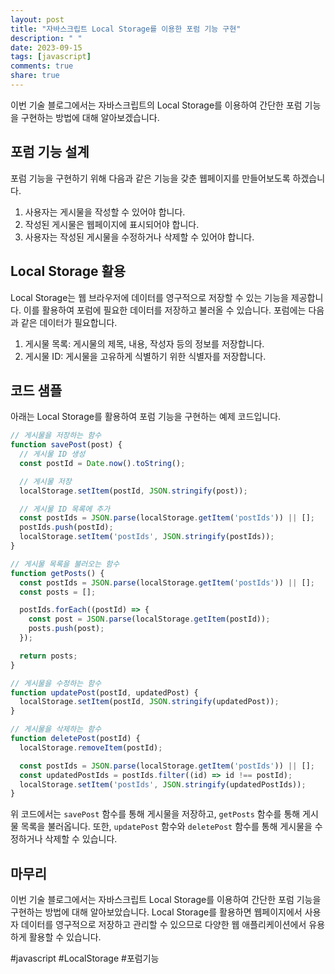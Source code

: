 ```yaml
---
layout: post
title: "자바스크립트 Local Storage를 이용한 포럼 기능 구현"
description: " "
date: 2023-09-15
tags: [javascript]
comments: true
share: true
---
```


이번 기술 블로그에서는 자바스크립트의 Local Storage를 이용하여 간단한 포럼 기능을 구현하는 방법에 대해 알아보겠습니다.

## 포럼 기능 설계

포럼 기능을 구현하기 위해 다음과 같은 기능을 갖춘 웹페이지를 만들어보도록 하겠습니다.

1. 사용자는 게시물을 작성할 수 있어야 합니다.
2. 작성된 게시물은 웹페이지에 표시되어야 합니다.
3. 사용자는 작성된 게시물을 수정하거나 삭제할 수 있어야 합니다.

## Local Storage 활용

Local Storage는 웹 브라우저에 데이터를 영구적으로 저장할 수 있는 기능을 제공합니다. 이를 활용하여 포럼에 필요한 데이터를 저장하고 불러올 수 있습니다. 포럼에는 다음과 같은 데이터가 필요합니다.

1. 게시물 목록: 게시물의 제목, 내용, 작성자 등의 정보를 저장합니다.
2. 게시물 ID: 게시물을 고유하게 식별하기 위한 식별자를 저장합니다.

## 코드 샘플

아래는 Local Storage를 활용하여 포럼 기능을 구현하는 예제 코드입니다. 

```javascript
// 게시물을 저장하는 함수
function savePost(post) {
  // 게시물 ID 생성
  const postId = Date.now().toString();

  // 게시물 저장
  localStorage.setItem(postId, JSON.stringify(post));

  // 게시물 ID 목록에 추가
  const postIds = JSON.parse(localStorage.getItem('postIds')) || [];
  postIds.push(postId);
  localStorage.setItem('postIds', JSON.stringify(postIds));
}

// 게시물 목록을 불러오는 함수
function getPosts() {
  const postIds = JSON.parse(localStorage.getItem('postIds')) || [];
  const posts = [];

  postIds.forEach((postId) => {
    const post = JSON.parse(localStorage.getItem(postId));
    posts.push(post);
  });

  return posts;
}

// 게시물을 수정하는 함수
function updatePost(postId, updatedPost) {
  localStorage.setItem(postId, JSON.stringify(updatedPost));
}

// 게시물을 삭제하는 함수
function deletePost(postId) {
  localStorage.removeItem(postId);

  const postIds = JSON.parse(localStorage.getItem('postIds')) || [];
  const updatedPostIds = postIds.filter((id) => id !== postId);
  localStorage.setItem('postIds', JSON.stringify(updatedPostIds));
}
```

위 코드에서는 `savePost` 함수를 통해 게시물을 저장하고, `getPosts` 함수를 통해 게시물 목록을 불러옵니다. 또한, `updatePost` 함수와 `deletePost` 함수를 통해 게시물을 수정하거나 삭제할 수 있습니다.

## 마무리

이번 기술 블로그에서는 자바스크립트 Local Storage를 이용하여 간단한 포럼 기능을 구현하는 방법에 대해 알아보았습니다. Local Storage를 활용하면 웹페이지에서 사용자 데이터를 영구적으로 저장하고 관리할 수 있으므로 다양한 웹 애플리케이션에서 유용하게 활용할 수 있습니다.

#javascript #LocalStorage #포럼기능
